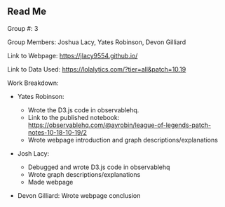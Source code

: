 ## Read Me

Group #: 3

Group Members: Joshua Lacy, Yates Robinson, Devon Gilliard

Link to Webpage: https://jlacy9554.github.io/

Link to Data Used: https://lolalytics.com/?tier=all&patch=10.19

Work Breakdown:

- Yates Robinson: 
  - Wrote the D3.js code in observablehq. 
  - Link to the published notebook: https://observablehq.com/@ayrobin/league-of-legends-patch-notes-10-18-10-19/2
  - Wrote webpage introduction and graph descriptions/explanations
  
- Josh Lacy:
  - Debugged and wrote D3.js code in observablehq
  - Wrote graph descriptions/explanations
  - Made webpage
  
- Devon Gilliard: Wrote webpage conclusion

